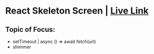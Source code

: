 # React Skeleton Screen | [Live Link](https://react-skeleton-screen.netlify.app/)

## Topic of Focus:
- setTimeout | async () => await fetch(url) 
- shimmer 
<!-- <img src="./src/img/demo.png"> -->
